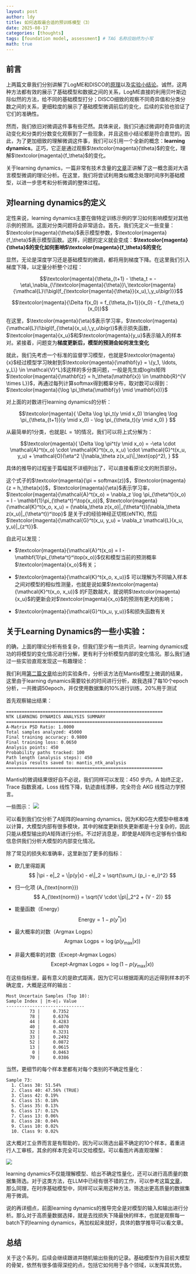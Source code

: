 ```yaml
---
layout: post
author: ldy
title: 如何选取最合适的预训练模型（3）
date: 2025-08-17
categories: [thoughts]
tags: [foundation model, assessment] # TAG 名称应始终为小写
math: true
---
```

## 前言
上两篇文章我们分别讲解了LogME和DISCO的[原理](https://blog.csdn.net/ldy_lzy/article/details/147569940?spm=1001.2014.3001.5501)以及[实验小结论](https://blog.csdn.net/ldy_lzy/article/details/149540947?spm=1001.2014.3001.5501)。诚然，这两种方法都有效的展示了基础模型和数据之间的关系，LogME直接的利用贝叶斯边际似然的方法，给不同的基础模型打分；DISCO细致的观察不同奇异值和分类分数之间的关系，更细粒度的展示了基础模型微调前后的变化，后续的实验也验证了它们的准确性。

然而，我们依旧对微调这件事有些茫然。具体来说，我们只通过微调时奇异值的流动变化和分类的分数变化观察到了一些现象，并且这些小结论都是符合直觉的。因此，为了更加细致的理解微调这件事，我们可以引用一个全新的概念：**learning dynamics**。正巧，它正是通过观察$\textcolor{magenta}{\theta}$的变化，理解$\textcolor{magenta}{f_\theta}$的变化。

关于learning dynamics，一篇非常有技术含量的[文章](https://arxiv.org/abs/2407.10490)正讲解了这一概念面对大语言模型微调的理论分析。在这里，我们将尝试利用类似概念处理时间序列基础模型，以进一步思考和分析微调的整体过程。

## 对learning dynamics的定义
定性来说，learning dynamics主要在做特定训练示例的学习如何影响模型对其他示例的预测。这面对分类问题将会非常适合。首先，我们先定义一些变量：$\textcolor{magenta}{\theta}$表示模型参数，$\textcolor{magenta}{f_\theta}$表示模型函数。这样，问题的定义就会变成：**$\textcolor{magenta}{\theta}$的变化如何影响$\textcolor{magenta}{f_\theta}$的变化**

显然，无论是深度学习还是基础模型的微调，都将用到梯度下降。在这里我们引入梯度下降，以定量分析整个过程：

$$\textcolor{magenta}{\theta_{t+1} - \theta_t = -\eta\,\nabla_{\!\textcolor{magenta}{\theta}}\,\textcolor{magenta}{\mathcal{L}\!\bigl(f_{\textcolor{magenta}{\theta}}(x_u),\,y_u\bigr)}}$$

$$\textcolor{magenta}{\Delta f(x_0) = f_{\theta_{t+1}}(x_0) - f_{\theta_t}(x_0)}$$

在这里，$\textcolor{magenta}{\eta}$表示学习率，$\textcolor{magenta}{\mathcal{L}\!\bigl(f_{\theta}(x_u),\,y_u\bigr)}$表示损失函数，$\textcolor{magenta}{x_u}$和$\textcolor{magenta}{y_u}$表示输入的样本对。紧接着，问题变为**梯度更新后，模型的预测会如何发生变化**

就此，我们先考虑一个标准的监督学习模型，也就是$\textcolor{magenta}{x}$经过模型学习映射到$\textcolor{magenta}{\mathbf{y} = \{y_1, \ldots, y_L\} \in \mathcal{V}^L}$这样的多分类问题，一般是先生成logits矩阵$\textcolor{magenta}{\mathbf{z} = h_\theta(\mathbf{x}) \in \mathbb{R}^{V \times L}}$，再通过每列计算softmax得到概率分布，取对数可以得到：$\textcolor{magenta}{\log \pi_\theta(\mathbf{y} \mid \mathbf{x})}$

对上面的对数进行learning dynamics的分析：

$$\textcolor{magenta}{
\Delta \log \pi_t(y \mid x_0) \triangleq \log \pi_{\theta_{t+1}}(y \mid x_0) - \log \pi_{\theta_t}(y \mid x_0)
}
$$

从最简单的1分类，也就是$L = 1$的情况，我们可以将上式分解为：

$$\textcolor{magenta}{
\Delta \log \pi^t(y \mid x_o) = -\eta \cdot \mathcal{A}^t(x_o) \cdot \mathcal{K}^t(x_o, x_u) \cdot \mathcal{G}^t(x_u, y_u) + \mathcal{O}(\eta^2 \|\nabla_\theta z(x_u)\|_\text{op}^2),
}
$$

具体的推导的过程鉴于篇幅就不详细列出了，可以直接看原论文的附页部分。

这个式子的$\textcolor{magenta}{\pi = softmax(z)}$，$\textcolor{magenta}{z = h_\theta(x)}$，$\textcolor{magenta}{\eta}$表示学习率，$\textcolor{magenta}{\mathcal{A}^t(x_o) = \nabla_z \log \pi_{\theta^t}(x_o) = I - \mathbf{1}\pi_{\theta^t}^\top(x_o)}$, $\textcolor{magenta}{\mathcal{K}^t(x_o, x_u) = (\nabla_\theta z(x_o)|_{\theta^t})(\nabla_\theta z(x_u)|_{\theta^t})^\top}$ 是关于z的经验神经正切核(eNTK), 然后 $\textcolor{magenta}{\mathcal{G}^t(x_u, y_u) = \nabla_z \mathcal{L}(x_u, y_u)|_{z^t}}$.

自此可以发现：
* $\textcolor{magenta}{\mathcal{A}^t(x_o)  = I - \mathbf{1}\pi_{\theta^t}^\top(x_o)}$仅和模型当前的预测概率$\textcolor{magenta}{x_o}$有关；

* $\textcolor{magenta}{\mathcal{K}^t(x_o, x_u)}$ 可以理解为不同输入样本之间对模型的相似性测量，也就是说如果$\textcolor{magenta}{\mathcal{K}^t(x_o, x_u)}$ 的F范数越大，就说明$\textcolor{magenta}{x_u}$的更新会对$\textcolor{magenta}{x_o}$的预测有更大的影响；

* $\textcolor{magenta}{\mathcal{G}^t(x_u, y_u)}$和损失函数有关

## 关于Learning Dynamics的一些小实验：
的确，上面的理论分析有些复杂，但我们至少有一些共识，learning dynamics成功的将模型的变化情况进行分解，更有利于分析模型内部的变化情况。那么我们通过一些实验直观发现这一有趣理论：

我们利用[第二篇文章](https://blog.csdn.net/ldy_lzy/article/details/149540947?spm=1001.2014.3001.5501)给出的实验条件，分析该方法在Mantis模型上微调的结果，这里由于learning dynamics需要较长的时间进行分析，故我选择了每10个epoch分析，一共微调50epoch，并仅使用数据集的10%进行训练，20%用于测试

首先观察输出结果：
```
============================================================
NTK LEARNING DYNAMICS ANALYSIS SUMMARY
============================================================
A-Matrix PSD Ratio: 1.0000
Total samples analyzed: 45000
Final training accuracy: 0.9800
Final training loss: 0.0650
Analysis points: 450
Probability paths tracked: 100
Path length (analysis steps): 450
Analysis results saved to: mantis_ntk_analysis
============================================================
```
Mantis的微调结果很好自不必说，我们同样可以发现：450 步内，A 始终正定，Trace 指数衰减，Loss 线性下降，轨迹直线漂移，完全符合 AKG 线性动力学预言。

一些图示：
![](/assets/image/9.png)

可以看到我们仅分析了A矩阵的learning dynamics，因为K和G在大模型中根本难以计算，大模型内部有很多模块，其中的梯度更新损失更新都是十分复杂的，因此只能从模型输出的A矩阵进行分析。不过好消息是，即使是A矩阵也足够有价值和信息供我们分析大模型的内部变化情况。

除了常见的损失和准确率，这里新加了更多的指标：

* 欧几里得距离
$$
|\pi - e|_2 = \|p(y|x) - e\|_2 = \sqrt{\sum_i (p_i - e_i)^2}
$$

* 归一化项 \(A_{\text{norm}}\)
$$
A_{\text{norm}} = \sqrt{V \cdot \|p\|_2^2 + (V - 2)}
$$

* 能量函数（Energy）
$$
\text{Energy} = 1 - p(y^* | x)
$$

* 最大概率的对数（Argmax Logps）
$$
\text{Argmax Logps} = \log\bigl(p(y_{\text{max}} | x)\bigr)
$$

* 非最大概率的对数（Except-Argmax Logps）
$$
\text{Except-Argmax Logps} = \log\bigl(1 - p(y_{\text{max}} | x)\bigr)
$$

在这些指标里，最有意义的是欧式距离，因为它可以根据距离的远近得到样本的不确定度，大概是这样的输出：
```
Most Uncertain Samples (Top 10):
Sample Index | |π-e|₂ Value
------------------------------
         73 |     0.7352
         78 |     0.6376
         44 |     0.4283
         40 |     0.4070
         32 |     0.3231
         33 |     0.2492
         52 |     0.0872
         13 |     0.0615
          0 |     0.0463
         70 |     0.0386
```
当然，更细节的每个样本里都有对每个类别的不确定性量化：
```
Sample 73:
  1. Class 38: 51.54%
  2. Class 40: 47.56% (TRUE)
  3. Class 42: 0.19%
  4. Class 15: 0.18%
  5. Class 35: 0.13%
  6. Class 17: 0.12%
  7. Class 13: 0.06%
  8. Class 28: 0.04%
  9. Class 10: 0.02%
  10. Class 9: 0.02%
```
这大概对工业界而言是有帮助的，因为可以筛选出最不确定的10个样本，着重进行人工审核，其余的样本完全可以交给模型。可以看图片再直观理解：

![](/assets/image/10.png)

learning dynamics不仅能理解模型、给出不确定性量化，还可以进行高质量的数据集筛选。对于这类方法，在LLM中已经有很不错的工作，可以参考这篇[文章](https://arxiv.org/pdf/2402.04333)，那么同理，在时序基础模型中，同样可以采用这种方法，筛选出更高质量的数据集用于微调。

说的再详细点，前面learning dynamics的推导完全是对模型的输入和输出进行分析。那么对于高质量数据选择，就是去找损失下降最快的样本，也就是观察每一batch下的learning dynamics，再加权起来就好，具体的数学推导可以看文章。

## 总结
关于这个系列，后续会继续跟进并随机输出些我的记录。基础模型作为目前大模型的骨架，依然有很多值得深挖的点，包括它如何用于各个领域，以发挥其优势。